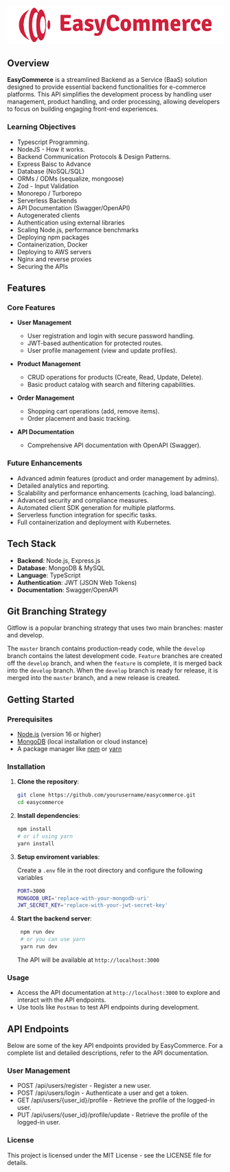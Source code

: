 <img src="./assets/easy-commerce-logo.png" alt="easy-commerce-logo" width="600px" >

## Overview

**EasyCommerce** is a streamlined Backend as a Service (BaaS) solution designed to provide essential backend functionalities for e-commerce platforms. This API simplifies the development process by handling user management, product handling, and order processing, allowing developers to focus on building engaging front-end experiences.

### Learning Objectives
- Typescript Programming.
- NodeJS - How it works.
- Backend Communication Protocols & Design Patterns.
- Express Baisc to Advance
- Database (NoSQL/SQL)
- ORMs / ODMs (sequalize, mongoose)
- Zod - Input Validation
- Monorepo / Turborepo
- Serverless Backends
- API Documentation (Swagger/OpenAPI)
- Autogenerated clients
- Authentication using external libraries
- Scaling Node.js, performance benchmarks
- Deploying npm packages
- Containerization, Docker
- Deploying to AWS servers
- Nginx and reverse proxies
- Securing the APIs

## Features

### Core Features

- **User Management**
  - User registration and login with secure password handling.
  - JWT-based authentication for protected routes.
  - User profile management (view and update profiles).

- **Product Management**
  - CRUD operations for products (Create, Read, Update, Delete).
  - Basic product catalog with search and filtering capabilities.

- **Order Management**
  - Shopping cart operations (add, remove items).
  - Order placement and basic tracking.

- **API Documentation**
  - Comprehensive API documentation with OpenAPI (Swagger).

### Future Enhancements

- Advanced admin features (product and order management by admins).
- Detailed analytics and reporting.
- Scalability and performance enhancements (caching, load balancing).
- Advanced security and compliance measures.
- Automated client SDK generation for multiple platforms.
- Serverless function integration for specific tasks.
- Full containerization and deployment with Kubernetes.


## Tech Stack

- **Backend**: Node.js, Express.js
- **Database**: MongoDB & MySQL
- **Language**: TypeScript
- **Authentication**: JWT (JSON Web Tokens)
- **Documentation**: Swagger/OpenAPI

## Git Branching Strategy
Gitflow is a popular branching strategy that uses two main branches: master and develop.

The `master` branch contains production-ready code, while the `develop` branch contains the latest development code. `Feature` branches are created off the `develop` branch, and when the `feature` is complete, it is merged back into the `develop` branch. When the `develop` branch is ready for release, it is merged into the `master` branch, and a new release is created.

## Getting Started

### Prerequisites

- [Node.js](https://nodejs.org/) (version 16 or higher)
- [MongoDB](https://www.mongodb.com/) (local installation or cloud instance)
- A package manager like [npm](https://www.npmjs.com/) or [yarn](https://yarnpkg.com/)

### Installation

1. **Clone the repository**:
   ```bash
   git clone https://github.com/yourusername/easycommerce.git
   cd easycommerce
   ```
2. **Install dependencies**:
   ```bash
   npm install
   # or if using yarn
   yarn install
   ```
3. **Setup enviroment variables**:

   Create a `.env` file in the root directory and configure the following variables
   ```bash
   PORT=3000
   MONGODB_URI='replace-with-your-mongodb-uri'
   JWT_SECRET_KEY='replace-with-your-jwt-secret-key'
   ```
4. **Start the backend server**:
   ```bash
    npm run dev
    # or you can use yarn
    yarn run dev
    ```

   The API will be available at `http://localhost:3000`

  ### Usage

  - Access the API documentation at `http://localhost:3000` to explore and interact with the API endpoints.
  - Use tools like `Postman` to test API endpoints during development.

  ## API Endpoints

  Below are some of the key API endpoints provided by EasyCommerce. For a complete list and detailed descriptions, refer to the API documentation.

  ### User Management
  - POST /api/users/register - Register a new user.
  - POST /api/users/login - Authenticate a user and get a token.
  - GET  /api/users/{user_id}/profile - Retrieve the profile of the logged-in user.
  - PUT  /api/users/{user_id}/profile/update - Retrieve the profile of the logged-in user.

  ### License
  This project is licensed under the MIT License - see the LICENSE file for details.